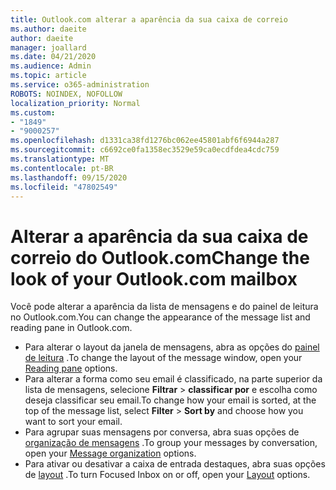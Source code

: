 ```yaml
---
title: Outlook.com alterar a aparência da sua caixa de correio
ms.author: daeite
author: daeite
manager: joallard
ms.date: 04/21/2020
ms.audience: Admin
ms.topic: article
ms.service: o365-administration
ROBOTS: NOINDEX, NOFOLLOW
localization_priority: Normal
ms.custom:
- "1849"
- "9000257"
ms.openlocfilehash: d1331ca38fd1276bc062ee45801abf6f6944a287
ms.sourcegitcommit: c6692ce0fa1358ec3529e59ca0ecdfdea4cdc759
ms.translationtype: MT
ms.contentlocale: pt-BR
ms.lasthandoff: 09/15/2020
ms.locfileid: "47802549"
---
```

# <a name="change-the-look-of-your-outlookcom-mailbox"></a><span data-ttu-id="1948f-102">Alterar a aparência da sua caixa de correio do Outlook.com</span><span class="sxs-lookup"><span data-stu-id="1948f-102">Change the look of your Outlook.com mailbox</span></span>

<span data-ttu-id="1948f-103">Você pode alterar a aparência da lista de mensagens e do painel de leitura no Outlook.com.</span><span class="sxs-lookup"><span data-stu-id="1948f-103">You can change the appearance of the message list and reading pane in Outlook.com.</span></span>

- <span data-ttu-id="1948f-104">Para alterar o layout da janela de mensagens, abra as opções do [painel de leitura](https://outlook.live.com/mail/options/mail/layout/readingPane) .</span><span class="sxs-lookup"><span data-stu-id="1948f-104">To change the layout of the message window, open your [Reading pane](https://outlook.live.com/mail/options/mail/layout/readingPane) options.</span></span>
- <span data-ttu-id="1948f-105">Para alterar a forma como seu email é classificado, na parte superior da lista de mensagens, selecione **Filtrar**  >  **classificar por** e escolha como deseja classificar seu email.</span><span class="sxs-lookup"><span data-stu-id="1948f-105">To change how your email is sorted, at the top of the message list, select **Filter** > **Sort by** and choose how you want to sort your email.</span></span>
- <span data-ttu-id="1948f-106">Para agrupar suas mensagens por conversa, abra suas opções de [organização de mensagens](https://outlook.live.com/mail/options/mail/layout/conversations) .</span><span class="sxs-lookup"><span data-stu-id="1948f-106">To group your messages by conversation, open your [Message organization](https://outlook.live.com/mail/options/mail/layout/conversations) options.</span></span>
- <span data-ttu-id="1948f-107">Para ativar ou desativar a caixa de entrada destaques, abra suas opções de [layout](https://outlook.live.com/mail/options/mail/layout/focused) .</span><span class="sxs-lookup"><span data-stu-id="1948f-107">To turn Focused Inbox on or off, open your [Layout](https://outlook.live.com/mail/options/mail/layout/focused) options.</span></span>
